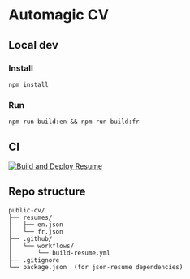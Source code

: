 # Automagic CV

## Local dev

### Install

```shell
npm install
```

### Run

```shell
npm run build:en && npm run build:fr
```

## CI

[![Build and Deploy Resume](https://github.com/ndreno/public-cv/actions/workflows/build-resume.yml/badge.svg)](https://github.com/ndreno/public-cv/actions/workflows/build-resume.yml)

## Repo structure

```text
public-cv/
├── resumes/
│   ├── en.json
│   └── fr.json
├── .github/
│   └── workflows/
│       └── build-resume.yml
├── .gitignore
└── package.json  (for json-resume dependencies)
```